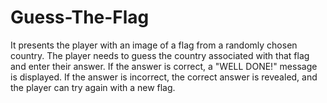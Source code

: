 # Guess-The-Flag
It presents the player with an image of a flag from a randomly chosen country. The player needs to guess the country associated with that flag and enter their answer. If the answer is correct, a "WELL DONE!" message is displayed. If the answer is incorrect, the correct answer is revealed, and the player can try again with a new flag.
